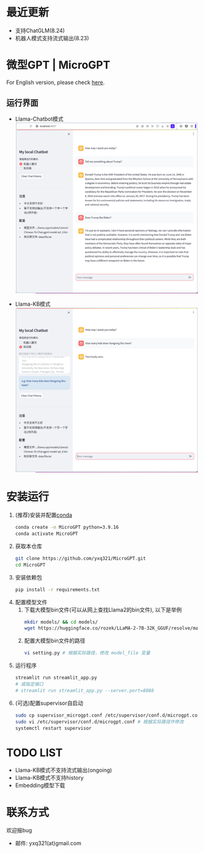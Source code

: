 # 最近更新
- 支持ChatGLM(8.24)
- 机器人模式支持流式输出(8.23)

# 微型GPT | MicroGPT

For English version, please check [here](README_EN.md).

## 运行界面
- Llama-Chatbot模式
    ![av](res/chatbot.png)

- Llama-KB模式
    ![avatar](res/kb.png)

# 安装运行
1. (推荐)安装并配置[conda](https://docs.conda.io/projects/conda/en/latest/user-guide/install/linux.html)
    ```bash
    conda create -n MicroGPT python=3.9.16
    conda activate MicroGPT
    ```
2. 获取本仓库
    ```bash
    git clone https://github.com/yxq321/MicroGPT.git
    cd MicroGPT
    ```
3. 安装依赖包
    ```bash
    pip install -r requirements.txt
    ```
4. 配置模型文件
    1. 下载大模型bin文件(可以从网上查找Llama2的bin文件), 以下是举例
        ```bash
        mkdir models/ && cd models/
        wget https://huggingface.co/rozek/LLaMA-2-7B-32K_GGUF/resolve/main/LLaMA-2-7B-32K-Q4_0.gguf
        ```
    2. 配置大模型bin文件的路径
        ```bash
        vi setting.py # 根据实际路径，修改 model_file 变量
        ```
5. 运行程序
    ```bash
    streamlit run streamlit_app.py
    # 或指定端口
    # streamlit run streamlit_app.py --server.port=8088 
    ```
6. (可选)配置supervisor自启动
   ```bash
   sudo cp supervisor_microgpt.conf /etc/supervisor/conf.d/microgpt.conf
   sudo vi /etc/supervisor/conf.d/microgpt.conf # 根据实际路径作修改
   systemctl restart supervisor
   ```

# TODO LIST
- Llama-KB模式不支持流式输出(ongoing)
- Llama-KB模式不支持history
- Embedding模型下载

# 联系方式

欢迎报bug
- 邮件: yxq321(at)gmail.com
